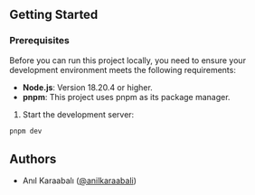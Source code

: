 ## Getting Started

### Prerequisites

Before you can run this project locally, you need to ensure your development environment meets the following requirements:

- **Node.js**: Version 18.20.4 or higher.
- **pnpm**: This project uses pnpm as its package manager.

1. Start the development server:

```bash
pnpm dev
```

## Authors

- Anıl Karaabalı ([@anilkaraabali](https://www.linkedin.com/in/anilkaraabali/))
